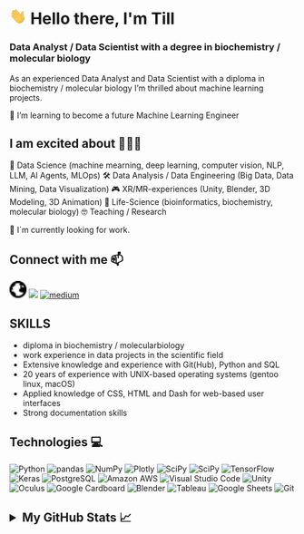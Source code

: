 # [<img src="https://raw.githubusercontent.com/ABSphreak/ABSphreak/master/gifs/Hi.gif" width="30px">][website] Hello there, I'm Till

<!--
**TillMeineke/TillMeineke** is a ✨ _special_ ✨ repository because its `README.md` (this file) appears on your GitHub profile.

Here are some ideas to get you started:

- 🔭 I’m currently working on ...
- 🌱 I’m currently learning ...
- 👯 I’m looking to collaborate on ...
- 🤔 I’m looking for help with ...
- 💬 Ask me about ...
- 📫 How to reach me: ...
- 😄 Pronouns: ...
- ⚡ Fun fact: ...
-->

### Data Analyst / Data Scientist with a degree in biochemistry / molecular biology 
As an experienced Data Analyst and Data Scientist with a diploma in biochemistry / molecular biology I’m thrilled about machine learning projects.

🌱 I’m learning to become a future Machine Learning Engineer

## I am excited about 👨🏽‍💻
🧠 Data Science (machine mearning, deep learning, computer vision, NLP, LLM, AI Agents, MLOps)
🛠️ Data Analysis / Data Engineering (Big Data, Data Mining, Data Visualization)
🎮 XR/MR-experiences (Unity, Blender, 3D Modeling, 3D Animation)
🧬 Life-Science (bioinformatics, biochemistry, molecular biology)
🤓 Teaching / Research

🚀 I´m currently looking for work.

## Connect with me 📫
[<img height="30" src="https://raw.githubusercontent.com/iconic/open-iconic/master/svg/globe.svg" />][website]
[<img height="30" src="https://img.shields.io/badge/Linkedin-blue?logo=linkedin" />][linkedin]
[<img height="30" src="https://img.shields.io/badge/Medium-white?logo=medium&logoColor=black" alt="medium"/>][medium]
 <!-- ? xing -->

## SKILLS
- diploma in biochemistry / molecularbiology
- work experience in data projects in the scientific field
- Extensive knowledge and experience with Git(Hub), Python and SQL
- 20 years of experience with UNIX-based operating systems (gentoo linux, macOS)
- Applied knowledge of CSS, HTML and Dash for web-based user interfaces
- Strong documentation skills

## Technologies 💻
<p width="100%" align="left">
  <img height="30" src="https://img.shields.io/badge/Python-3776AB?style=for-the-badge&logo=python&logoColor=white" alt="Python"/>
  <img height="30" src="https://img.shields.io/badge/pandas-150458?style=for-the-badge&logo=pandas&logoColor=#150458" alt="pandas"/>
  <img height="30" src="https://img.shields.io/badge/NumPy-013243?style=for-the-badge&&logo=numpy&logoColor=#013243" alt="NumPy"/>
  <!-- ! matplolib -->
  <!-- ! seaborn -->
  <img height="30" src="https://img.shields.io/badge/plotly-3F4F75?style=for-the-badge&&logo=plotly&logoColor=#3F4F75" alt="Plotly"/>
  <!-- ! altair -->
  <!-- ! Bokeh -->
  <img height="30" src="https://img.shields.io/badge/scipy-8CAAE6?style=for-the-badge&&logo=scipy&logoColor=white" alt="SciPy"/>
  <img height="30" src="https://img.shields.io/badge/scikit_learn-F7931E?style=for-the-badge&&logo=scikit-learn&logoColor=white" alt="SciPy"/>
  <img height="30" src="https://img.shields.io/badge/TensorFlow-white?style=for-the-badge&&logo=TensorFlow&logoColor=#FF6F00" alt="TensorFlow"/>
  <img height="30" src="https://img.shields.io/badge/Keras-D00000?style=for-the-badge&&logo=Keras&logoColor=white" alt="Keras"/>
  <img height="30" src="https://img.shields.io/badge/PostgreSQL-4169E1?style=for-the-badge&&logo=PostgreSQL&logoColor=white" alt="PostgreSQL"/>
  <!-- ! DBeaver -->
  <img height="30" src="https://img.shields.io/badge/aws-232F3E?style=for-the-badge&&logo=AmazonAWS&logoColor=#232F3E" alt="Amazon AWS"/>
  <img height="30" src="https://img.shields.io/badge/VS_Code-007ACC?style=for-the-badge&&logo=VisualStudioCode&logoColor=#007ACC" alt="Visual Studio Code"/>
  <img height="30" src="https://img.shields.io/badge/Unity-100000?style=for-the-badge&logo=unity&logoColor=white" alt="Unity"/>
  <img height="30" src="https://img.shields.io/badge/Quest2-white?style=for-the-badge&logo=Oculus&logoColor=black" alt="Oculus"/>
    <!-- ! Meta Quest2 -->
  <img height="30" src="https://img.shields.io/badge/Cardboard-grey?style=for-the-badge&logo=GoogleCardboard&logoColor=#FF7143" alt="Google Cardboard"/>
  <img height="30" src="https://img.shields.io/badge/Blender-white?style=for-the-badge&logo=Blender&logoColor=#F5792A" alt="Blender"/>
  <img height="30" src="https://img.shields.io/badge/Tableau-E97627?style=for-the-badge&logo=Tableau&logoColor=white" alt="Tableau"/>
  <img height="30" src="https://img.shields.io/badge/Google_Sheets-34A853?style=for-the-badge&logo=GoogleSheets&logoColor=white" alt="Google Sheets"/>
  <!-- ! UNIX -->
  <img height="30" src="https://img.shields.io/badge/git-%23fc6d26.svg?&style=for-the-badge&logo=git&logoColor=white" alt="Git"/>
  <!-- ! Agile projectmanagement -->
  <!-- ! Teaching -->
  <!-- ! genetic engeneering -->
  <!-- ! CLSM -->
  <!-- ! HPLC -->
</p>

<h2>
 <details>
  <summary>My GitHub Stats 📈</summary>
  </br>
  <p width="100%" align="left">
  <img src="https://github-readme-stats.vercel.app/api/top-langs/?username=TillMeineke&hide=java,html,css&theme=dracula" alt="GitHub Top Languages" align="top"/></p>
   <!-- <img src="https://github-readme-stats.vercel.app/api?username=TillMeineke&theme=dracula" alt="GitHub Stats" align="top"/> -->
 </details>
</h2>

[website]: https://tillmeineke.github.io "tillmeineke.github.io"
[linkedin]: https://www.linkedin.com/in/tillmeineke "linkedin.com/in/tillmeineke"
[medium]: https://medium.com/@till.meineke "medium.com/@till.meineke"
